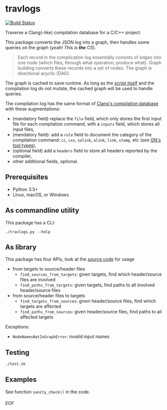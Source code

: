 # travlogs

[![Build Status](https://travis-ci.org/Leedehai/travlogs.svg?branch=master)](https://travis-ci.org/Leedehai/travlogs)

Traverse a Clang(-like) compilation database for a C/C++ project.

This package converts the JSON log into a graph, then handles some queries on the graph (*yeah! This is **the** CS*).

> Each record in the complication log essentially consists of edges into one node (which files, through what operation, produce what). Graph building converts these records into a set of nodes. The graph is directional acyclic (DAG).

The graph is cached to save runtime. As long as the [script itself](./travlogs.py) and the compilation log do not mutate, the cached graph will be used to handle queries.

The compilation log has the same format of [Clang's compilation database](https://clang.llvm.org/docs/JSONCompilationDatabase.html) with these augmentations:
- (mandatory field) replace the `file` field, which only stores the first input file for each compilation command, with a `inputs` field, which stores all input files,
- (mendatory field): add a `rule` field to document the category of the compilation command: `cc`, `cxx`, `solink`, `alink`, `link`, `stamp`, etc (see [GN's tool types](https://gn.googlesource.com/gn/+/master/docs/reference.md#tool-types)),
- (optional field) add a `headers` field to store all headers reported by the compiler,
- other additional fields, optional.

## Prerequisites

- Python 3.5+
- Linux, macOS, or Windows

## As commandline utility

This package has a CLI:
```
./travlogs.py --help
```

## As library

This package has four APIs, look at the [source code](./travlogs.py) for usage
- from targets to source/header files
    - `find_sources_from_targets`: given targets, find which header/source files are involved
    - `find_paths_from_targets`: given targets, find paths to all involved header/source files
- from source/header files to targets
    - `find_targets_from_sources`: given header/source files, find which targets are affected
    - `find_paths_from_sources`: given header/source files, find paths to all affected targets

Exceptions:
- `NodeNamesNotInGraphError`: invalid input names

## Testing

```bash
./test.sh
```

## Examples

See function `sanity_check()` in the code.

###### EOF
